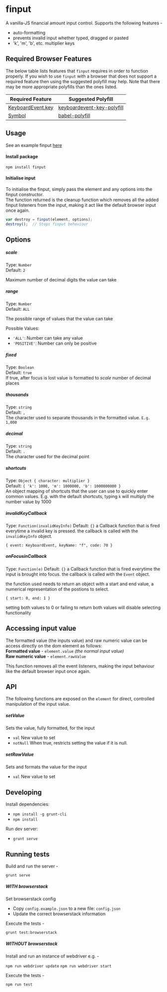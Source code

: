 finput
======

A vanilla-JS financial amount input control. Supports the following features -

* auto-formatting
* prevents invalid input whether typed, dragged or pasted
* 'k', 'm', 'b', etc. multiplier keys

Required Browser Features
-------------------------

The below table lists features that `finput` requires in order to function properly. If you wish to use `finput` with a browser that does not support a required feature then using the suggested polyfill may help. Note that there may be more appropriate polyfills than the ones listed.

| Required Feature | Suggested Polyfill |
|-|-|
| [KeyboardEvent.key](https://caniuse.com/#feat=keyboardevent-key) | [keyboardevent-key-polyfill](https://www.npmjs.com/package/keyboardevent-key-polyfill) |
| [Symbol](https://developer.mozilla.org/en/docs/Web/JavaScript/Reference/Global_Objects/Symbol) | [babel-polyfill](http://babeljs.io/docs/usage/polyfill)

Usage
-----
See an example finput [here](http://scottlogic.github.io/finput)

#### Install package
`npm install finput`

#### Initialise input
To initialise the finput, simply pass the element and any options into the finput constructor.  
The function returned is the cleanup function which removes all the added finput listeners from the input,
making it act like the default browser input once again.

```javascript
var destroy = finput(element, options);
destroy();  // Stops finput behaviour
```

Options
-----

##### scale
Type: `Number`  
Default: `2`

Maximum number of decimal digits the value can take

##### range
Type: `Number`  
Default: `ALL`

The possible range of values that the value can take

Possible Values:  
- `'ALL'`: Number can take any value  
- `'POSITIVE'`: Number can only be positive

##### fixed
Type: `Boolean`  
Default: `true`  
If true, after focus is lost value is formatted to *scale* number of decimal places

##### thousands
Type: `string`  
Default: `,`  
The character used to separate thousands in the formatted value.
`E.g. 1,000`

##### decimal
Type: `string`  
Default: `.`  
The character used for the decimal point

##### shortcuts
Type: `Object { character: multiplier }`  
Default: `{
  'k': 1000,
  'm': 1000000,
  'b': 1000000000
}`  
An object mapping of shortcuts that the user can use to quickly enter common values.
E.g. with the default shortcuts, typing `k` will multiply the number value by 1000

##### invalidKeyCallback
Type: `Function(invalidKeyInfo)`
Default: `{}`
a Callback function that is fired everytime a invalid key is pressed.
the callback is called with the `invalidKeyInfo` object.

`{
  event: KeyboardEvent,
  keyName: "f",
  code: 70
}`

##### onFocusinCallback
Type: `Function(e)`
Default: `{}`
a Callback function that is fired everytime the input is brought into focus.
the callback is called with the `Event` object.

the function used needs to return an object with a start and end value, a numerical
representation of the postions to select. 

`{
  start: 0,
  end: 1
}`

setting both values to 0 or failing to return both values will disable selecting functionality

Accessing input value
---------------------

The formatted value (the inputs value) and raw numeric value can be access directly on the dom element
as follows:  
**Formatted value** - `element.value` _(the normal input value)_  
**Raw numeric value** - `element.rawValue`


This function removes all the event listeners, making the input behaviour like the default browser
input once again.

API
--------------------

The following functions are exposed on the `element` for direct, controlled manipulation of the input value.

##### setValue
Sets the value, fully formatted, for the input
 * `val` New value to set
 * `notNull` When true, restricts setting the value if it is null.

##### setRawValue
Sets and formats the value for the input
 * `val` New value to set

Developing
----------

Install dependencies: 
- `npm install -g grunt-cli`
- `npm install`

Run dev server:
- `grunt serve`

Running tests
-------------

Build and run the server -

`grunt serve`

##### WITH browserstack

Set browserstack config

- Copy `config.example.json` to a new file: `config.json`
- Update the correct browserstack information

Execute the tests -

`grunt test:browserstack`

##### WITHOUT browserstack

Install and run an instance of webdriver e.g. -

`npm run webdriver update`
`npm run webdriver start`

Execute the tests -

`npm run test`
